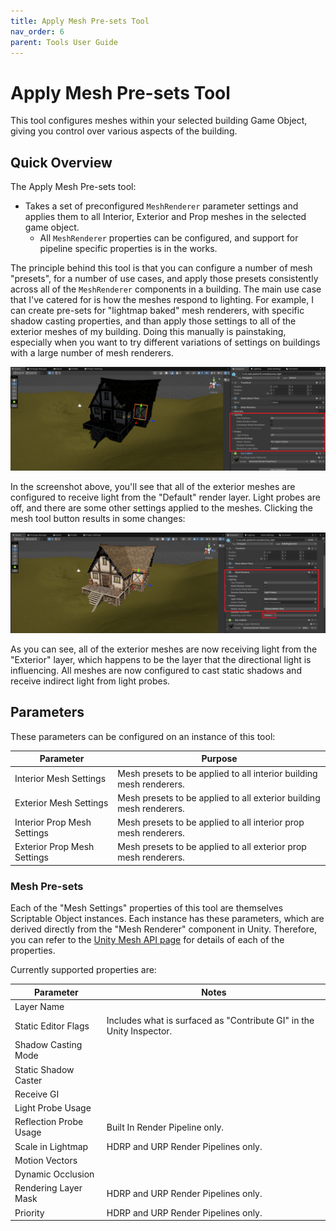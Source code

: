 ```yaml
---
title: Apply Mesh Pre-sets Tool
nav_order: 6
parent: Tools User Guide
---
```


# Apply Mesh Pre-sets Tool

This tool configures meshes within your selected building Game Object, giving you control over various aspects of the building.

## Quick Overview

The Apply Mesh Pre-sets tool:

- Takes a set of preconfigured `MeshRenderer` parameter settings and applies them to all Interior, Exterior and Prop meshes in the selected game object.
  - All `MeshRenderer` properties can be configured, and support for pipeline specific properties is in the works.

The principle behind this tool is that you can configure a number of mesh "presets", for a number of use cases, and apply those presets consistently across all of the `MeshRenderer` components in a building. The main use case that I've catered for is how the meshes respond to lighting. For example, I can create pre-sets for "lightmap baked" mesh renderers, with specific shadow casting properties, and than apply those settings to all of the exterior meshes of my building. Doing this manually is painstaking, especially when you want to try different variations of settings on buildings with a large number of mesh renderers.

![](..\media\meshpresetsbefore.png)

In the screenshot above, you'll see that all of the exterior meshes are configured to receive light from the "Default" render layer. Light probes are off, and there are some other settings applied to the meshes. Clicking the mesh tool button results in some changes:

![](..\media\meshpresetsafter.png)

As you can see, all of the exterior meshes are now receiving light from the "Exterior" layer, which happens to be the layer that the directional light is influencing. All meshes are now configured to cast static shadows and receive indirect light from light probes.

## Parameters

These parameters can be configured on an instance of this tool:

| Parameter                   | Purpose                                                      |
| --------------------------- | ------------------------------------------------------------ |
| Interior Mesh Settings      | Mesh presets to be applied to all interior building mesh renderers. |
| Exterior Mesh Settings      | Mesh presets to be applied to all exterior building mesh renderers. |
| Interior Prop Mesh Settings | Mesh presets to be applied to all interior prop mesh renderers. |
| Exterior Prop Mesh Settings | Mesh presets to be applied to all exterior prop mesh renderers. |

### Mesh Pre-sets

Each of the "Mesh Settings" properties of this tool are themselves Scriptable Object instances. Each instance has these parameters, which are derived directly from the "Mesh Renderer" component in Unity. Therefore, you can refer to the [Unity Mesh API page](https://docs.unity3d.com/6000.0/Documentation/ScriptReference/MeshRenderer.html) for details of each of the properties.

Currently supported properties are:

| Parameter              | Notes                                                        |
| ---------------------- | ------------------------------------------------------------ |
| Layer Name             |                                                              |
| Static Editor Flags    | Includes what is surfaced as "Contribute GI" in the Unity Inspector. |
| Shadow Casting Mode    |                                                              |
| Static Shadow Caster   |                                                              |
| Receive GI             |                                                              |
| Light Probe Usage      |                                                              |
| Reflection Probe Usage | Built In Render Pipeline only.                               |
| Scale in Lightmap      | HDRP and URP Render Pipelines only.                          |
| Motion Vectors         |                                                              |
| Dynamic Occlusion      |                                                              |
| Rendering Layer Mask   | HDRP and URP Render Pipelines only.                          |
| Priority               | HDRP and URP Render Pipelines only.                          |
